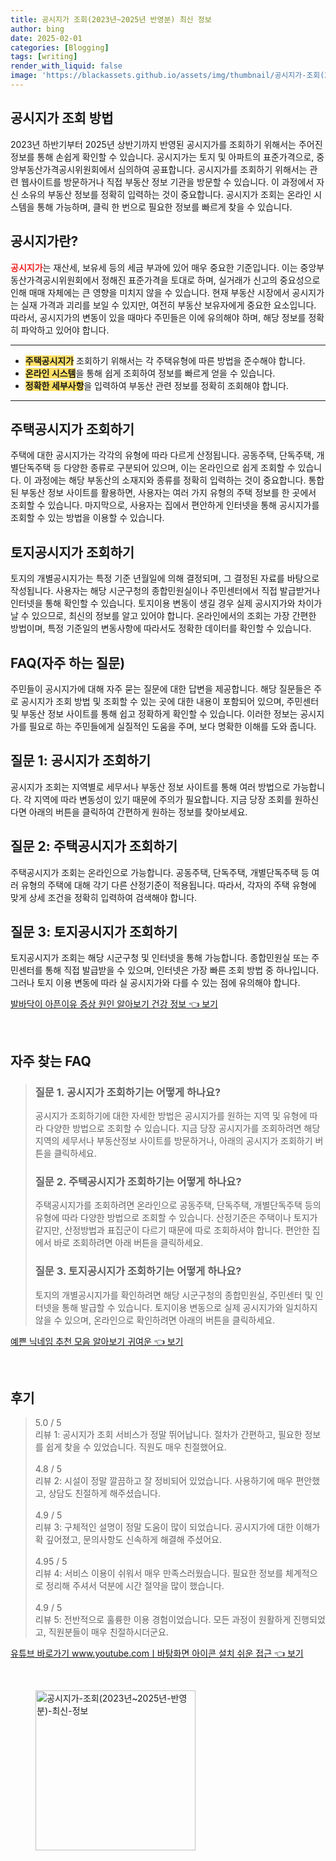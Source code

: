 ```yaml
---
title: 공시지가 조회(2023년~2025년 반영분) 최신 정보
author: bing
date: 2025-02-01
categories: [Blogging]
tags: [writing]
render_with_liquid: false
image: 'https://blackassets.github.io/assets/img/thumbnail/공시지가-조회(2023년~2025년-반영분)-최신-정보.webp'
---
```



<h2 id='공시지가_조회_방법'>공시지가 조회 방법</h2>

<p>2023년 하반기부터 2025년 상반기까지 반영된 공시지가를 조회하기 위해서는 주어진 정보를 통해 손쉽게 확인할 수 있습니다. 공시지가는 토지 및 아파트의 표준가격으로, 중앙부동산가격공시위원회에서 심의하여 공표합니다. 공시지가를 조회하기 위해서는 관련 웹사이트를 방문하거나 직접 부동산 정보 기관을 방문할 수 있습니다. 이 과정에서 자신 소유의 부동산 정보를 정확히 입력하는 것이 중요합니다. 공시지가 조회는 온라인 시스템을 통해 가능하며, 클릭 한 번으로 필요한 정보를 빠르게 찾을 수 있습니다.</p>

<h2 id='공시지가란'>공시지가란?</h2>

<p><b><span style="color: #ee2323;">공시지가</span></b>는 재산세, 보유세 등의 세금 부과에 있어 매우 중요한 기준입니다. 이는 중앙부동산가격공시위원회에서 정해진 표준가격을 토대로 하며, 실거래가 신고의 중요성으로 인해 매매 자체에는 큰 영향을 미치지 않을 수 있습니다. 현재 부동산 시장에서 공시지가는 실재 가격과 괴리를 보일 수 있지만, 여전히 부동산 보유자에게 중요한 요소입니다. 따라서, 공시지가의 변동이 있을 때마다 주민들은 이에 유의해야 하며, 해당 정보를 정확히 파악하고 있어야 합니다.</p>

<hr />

<ul>
    <li><b><span style="background-color: #ffe066;">주택공시지가</span></b> 조회하기 위해서는 각 주택유형에 따른 방법을 준수해야 합니다.</li>
    <li><b><span style="background-color: #ffe066;">온라인 시스템</span></b>을 통해 쉽게 조회하여 정보를 빠르게 얻을 수 있습니다.</li>
    <li><b><span style="background-color: #ffe066;">정확한 세부사항</span></b>을 입력하여 부동산 관련 정보를 정확히 조회해야 합니다.</li>
</ul>

<hr />

<h2 id='주택공시지가_조회하기'>주택공시지가 조회하기</h2>

<p>주택에 대한 공시지가는 각각의 유형에 따라 다르게 산정됩니다. 공동주택, 단독주택, 개별단독주택 등 다양한 종류로 구분되어 있으며, 이는 온라인으로 쉽게 조회할 수 있습니다. 이 과정에는 해당 부동산의 소재지와 종류를 정확히 입력하는 것이 중요합니다. 통합된 부동산 정보 사이트를 활용하면, 사용자는 여러 가지 유형의 주택 정보를 한 곳에서 조회할 수 있습니다. 마지막으로, 사용자는 집에서 편안하게 인터넷을 통해 공시지가를 조회할 수 있는 방법을 이용할 수 있습니다.</p>

<h2 id='토지공시지가_조회하기'>토지공시지가 조회하기</h2>

<p>토지의 개별공시지가는 특정 기준 년월일에 의해 결정되며, 그 결정된 자료를 바탕으로 작성됩니다. 사용자는 해당 시군구청의 종합민원실이나 주민센터에서 직접 발급받거나 인터넷을 통해 확인할 수 있습니다. 토지이용 변동이 생길 경우 실제 공시지가와 차이가 날 수 있으므로, 최신의 정보를 알고 있어야 합니다. 온라인에서의 조회는 가장 간편한 방법이며, 특정 기준일의 변동사항에 따라서도 정확한 데이터를 확인할 수 있습니다.</p>

<h2 id='FAQ_자주_하는_질문'>FAQ(자주 하는 질문)</h2>

<p>주민들이 공시지가에 대해 자주 묻는 질문에 대한 답변을 제공합니다. 해당 질문들은 주로 공시지가 조회 방법 및 조회할 수 있는 곳에 대한 내용이 포함되어 있으며, 주민센터 및 부동산 정보 사이트를 통해 쉽고 정확하게 확인할 수 있습니다. 이러한 정보는 공시지가를 필요로 하는 주민들에게 실질적인 도움을 주며, 보다 명확한 이해를 도와 줍니다.</p>

<h2 id='질문_1_공시지가_조회하기'>질문 1: 공시지가 조회하기</h2>

<p>공시지가 조회는 지역별로 세무서나 부동산 정보 사이트를 통해 여러 방법으로 가능합니다. 각 지역에 따라 변동성이 있기 때문에 주의가 필요합니다. 지금 당장 조회를 원하신다면 아래의 버튼을 클릭하여 간편하게 원하는 정보를 찾아보세요.</p>

<h2 id='질문_2_주택공시지가_조회하기'>질문 2: 주택공시지가 조회하기</h2>

<p>주택공시지가 조회는 온라인으로 가능합니다. 공동주택, 단독주택, 개별단독주택 등 여러 유형의 주택에 대해 각기 다른 산정기준이 적용됩니다. 따라서, 각자의 주택 유형에 맞게 상세 조건을 정확히 입력하여 검색해야 합니다.</p>

<h2 id='질문_3_토지공시지가_조회하기'>질문 3: 토지공시지가 조회하기</h2>

<p>토지공시지가 조회는 해당 시군구청 및 인터넷을 통해 가능합니다. 종합민원실 또는 주민센터를 통해 직접 발급받을 수 있으며, 인터넷은 가장 빠른 조회 방법 중 하나입니다. 그러나 토지 이용 변동에 따라 실 공시지가와 다를 수 있는 점에 유의해야 합니다.</p>


<p><a class="click-button" title="발바닥이 아픈이유 증상 원인 알아보기 건강 정보" href="https://blackassets.github.io/posts/%EB%B0%9C%EB%B0%94%EB%8B%A5%EC%9D%B4-%EC%95%84%ED%94%88%EC%9D%B4%EC%9C%A0-%EC%A6%9D%EC%83%81-%EC%9B%90%EC%9D%B8-%EC%95%8C%EC%95%84%EB%B3%B4%EA%B8%B0-%EA%B1%B4%EA%B0%95-%EC%A0%95%EB%B3%B4/" rel="dofollow">발바닥이 아픈이유 증상 원인 알아보기 건강 정보 👈 보기</a></p><br>
<h2 id='자주_찾는_FAQ'>자주 찾는 FAQ</h2>
<div itemscope="" itemtype="https://schema.org/FAQPage">
<blockquote>
<div itemscope="" itemprop="mainEntity" itemtype="https://schema.org/Question">
<h3 itemprop="name">질문 1. 공시지가 조회하기는 어떻게 하나요?</h3>
<div itemscope="" itemprop="acceptedAnswer" itemtype="https://schema.org/Answer">
<span itemprop="text">
<p>공시지가 조회하기에 대한 자세한 방법은 공시지가를 원하는 지역 및 유형에 따라 다양한 방법으로 조회할 수 있습니다. 지금 당장 공시지가를 조회하려면 해당 지역의 세무서나 부동산정보 사이트를 방문하거나, 아래의 공시지가 조회하기 버튼을 클릭하세요.</p>
</span>
</div>
</div>
<div itemscope="" itemprop="mainEntity" itemtype="https://schema.org/Question">
<h3 itemprop="name">질문 2. 주택공시지가 조회하기는 어떻게 하나요?</h3>
<div itemscope="" itemprop="acceptedAnswer" itemtype="https://schema.org/Answer">
<span itemprop="text">
<p>주택공시지가를 조회하려면 온라인으로 공동주택, 단독주택, 개별단독주택 등의 유형에 따라 다양한 방법으로 조회할 수 있습니다. 산정기준은 주택이나 토지가 같지만, 산정방법과 표집군이 다르기 때문에 따로 조회하셔야 합니다. 편안한 집에서 바로 조회하려면 아래 버튼을 클릭하세요.</p>
</span>
</div>
</div>
<div itemscope="" itemprop="mainEntity" itemtype="https://schema.org/Question">
<h3 itemprop="name">질문 3. 토지공시지가 조회하기는 어떻게 하나요?</h3>
<div itemscope="" itemprop="acceptedAnswer" itemtype="https://schema.org/Answer">
<span itemprop="text">
<p>토지의 개별공시지가를 확인하려면 해당 시군구청의 종합민원실, 주민센터 및 인터넷을 통해 발급할 수 있습니다. 토지이용 변동으로 실제 공시지가와 일치하지 않을 수 있으며, 온라인으로 확인하려면 아래의 버튼을 클릭하세요.</p>
</span>
</div>
</div>
</blockquote>
</div>
<p><a class="click-button" title="예쁜 닉네임 추천 모음 알아보기 귀여운" href="https://blackassets.github.io/posts/%EC%98%88%EC%81%9C-%EB%8B%89%EB%84%A4%EC%9E%84-%EC%B6%94%EC%B2%9C-%EB%AA%A8%EC%9D%8C-%EC%95%8C%EC%95%84%EB%B3%B4%EA%B8%B0-%EA%B7%80%EC%97%AC%EC%9A%B4/" rel="dofollow">예쁜 닉네임 추천 모음 알아보기 귀여운 👈 보기</a></p><br>
<h2 id='후기'>후기</h2>
<div itemscope itemtype="https://schema.org/Product">
  <blockquote>
  <div itemprop="review" itemscope itemtype="https://schema.org/Review">
      <div itemprop="reviewRating" itemscope itemtype="https://schema.org/Rating"> <span itemprop="ratingValue">5.0</span> / <span itemprop="bestRating">5</span> </div>
      <span itemprop="reviewBody">리뷰 1: 공시지가 조회 서비스가 정말 뛰어납니다. 절차가 간편하고, 필요한 정보를 쉽게 찾을 수 있었습니다. 직원도 매우 친절했어요.</span>
  </div>
  <br>
  <div itemprop="review" itemscope itemtype="https://schema.org/Review">
      <div itemprop="reviewRating" itemscope itemtype="https://schema.org/Rating"> <span itemprop="ratingValue">4.8</span> / <span itemprop="bestRating">5</span> </div>
      <span itemprop="reviewBody">리뷰 2: 시설이 정말 깔끔하고 잘 정비되어 있었습니다. 사용하기에 매우 편안했고, 상담도 친절하게 해주셨습니다.</span>
  </div>
  <br>
  <div itemprop="review" itemscope itemtype="https://schema.org/Review">
      <div itemprop="reviewRating" itemscope itemtype="https://schema.org/Rating"> <span itemprop="ratingValue">4.9</span> / <span itemprop="bestRating">5</span> </div>
      <span itemprop="reviewBody">리뷰 3: 구체적인 설명이 정말 도움이 많이 되었습니다. 공시지가에 대한 이해가 확 깊어졌고, 문의사항도 신속하게 해결해 주셨어요.</span>
  </div>
  <br>
  <div itemprop="review" itemscope itemtype="https://schema.org/Review">
      <div itemprop="reviewRating" itemscope itemtype="https://schema.org/Rating"> <span itemprop="ratingValue">4.95</span> / <span itemprop="bestRating">5</span> </div>
      <span itemprop="reviewBody">리뷰 4: 서비스 이용이 쉬워서 매우 만족스러웠습니다. 필요한 정보를 체계적으로 정리해 주셔서 덕분에 시간 절약을 많이 했습니다.</span>
  </div>
  <br>
  <div itemprop="review" itemscope itemtype="https://schema.org/Review">
      <div itemprop="reviewRating" itemscope itemtype="https://schema.org/Rating"> <span itemprop="ratingValue">4.9</span> / <span itemprop="bestRating">5</span> </div>
      <span itemprop="reviewBody">리뷰 5: 전반적으로 훌륭한 이용 경험이었습니다. 모든 과정이 원활하게 진행되었고, 직원분들이 매우 친절하시더군요.</span>
  </div>
  </blockquote>
</div>
<p><a class="click-button" title="유튜브 바로가기 www.youtube.comㅣ바탕화면 아이콘 설치 쉬운 접근" href="https://blackassets.github.io/posts/%EC%9C%A0%ED%8A%9C%EB%B8%8C-%EB%B0%94%EB%A1%9C%EA%B0%80%EA%B8%B0-www.youtube.com%E3%85%A3%EB%B0%94%ED%83%95%ED%99%94%EB%A9%B4-%EC%95%84%EC%9D%B4%EC%BD%98-%EC%84%A4%EC%B9%98-%EC%89%AC%EC%9A%B4-%EC%A0%91%EA%B7%BC/" rel="dofollow">유튜브 바로가기 www.youtube.comㅣ바탕화면 아이콘 설치 쉬운 접근 👈 보기</a></p><br>
<figure class="image"><img src="https://blackassets.github.io/assets/img/thumbnail/공시지가-조회(2023년~2025년-반영분)-최신-정보.webp" alt="공시지가-조회(2023년~2025년-반영분)-최신-정보" width="256" height="256"></figure>